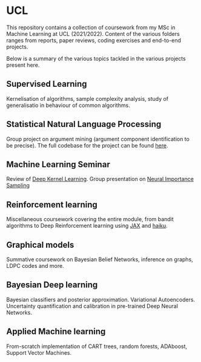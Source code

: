 # UCL
This repository contains a collection of coursework from my MSc in Machine Learning at UCL (2021/2022).
Content of the various folders ranges from reports, paper reviews, coding exercises and end-to-end projects.

Below is a summary of the various topics tackled in the various projects present here.

## Supervised Learning
Kernelisation of algorithms, sample complexity analysis, study of generalisatio ìn behaviour of common algorithms.

## Statistical Natural Language Processing
Group project on argument mining (argument component identification to be precise). The full codebase for the project can be found [here](https://github.com/namiyousef/argument-mining).

## Machine Learning Seminar
Review of [Deep Kernel Learning](https://arxiv.org/abs/1511.02222).
Group presentation on [Neural Importance Sampling](https://arxiv.org/abs/1808.03856)

## Reinforcement learning
Miscellaneous coursework covering the entire module, from bandit algorithms to Deep Reinforcement learning using [JAX](https://github.com/google/jax) and [haiku](https://github.com/deepmind/dm-haiku).

## Graphical models
Summative coursework on Bayesian Belief Networks, inference on graphs, LDPC codes and more.

## Bayesian Deep learning
Bayesian classifiers and posterior approximation. Variational Autoencoders. Uncertainty quantification and calibration in pre-trained Deep Neural Networks.

## Applied Machine learning
From-scratch implementation of CART trees, random forests, ADAboost, Support Vector Machines.
